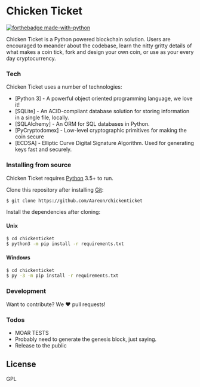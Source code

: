# Chicken Ticket
[![forthebadge made-with-python](http://ForTheBadge.com/images/badges/made-with-python.svg)](https://www.python.org/)

Chicken Ticket is a Python powered blockchain solution. Users are encouraged to meander about the codebase, learn the nitty gritty details of what makes a coin tick, fork and design your own coin, or use as your every day cryptocurrency.

### Tech
Chicken Ticket uses a number of technologies:
* [Python 3] - A powerful object oriented programming language, we love it!
* [SQLite] - An ACID-compliant database solution for storing information in a single file, locally.
* [SQLAlchemy] - An ORM for SQL databases in Python.
* [PyCryptodomex] - Low-level cryptographic primitives for making the coin secure
* [ECDSA] - Elliptic Curve Digital Signature Algorithm. Used for generating keys fast and securely.

### Installing from source
Chicken Ticket requires [Python](https://python.org/) 3.5+ to run.

Clone this repository after installing [Git](https://git-scm.com):
```sh
$ git clone https://github.com/Aareon/chickenticket
```

Install the dependencies after cloning:
#### Unix
```sh
$ cd chickenticket
$ python3 -m pip install -r requirements.txt
```
#### Windows
```sh
$ cd chickenticket
$ py -3 -m pip install -r requirements.txt
```

### Development
Want to contribute? We ❤️ pull requests!

### Todos
 - MOAR TESTS
 - Probably need to generate the genesis block, just saying.
 - Release to the public

License
----
GPL

